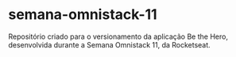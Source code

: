 # semana-omnistack-11
Repositório criado para o versionamento da aplicação Be the Hero, desenvolvida durante a Semana Omnistack 11, da Rocketseat.
